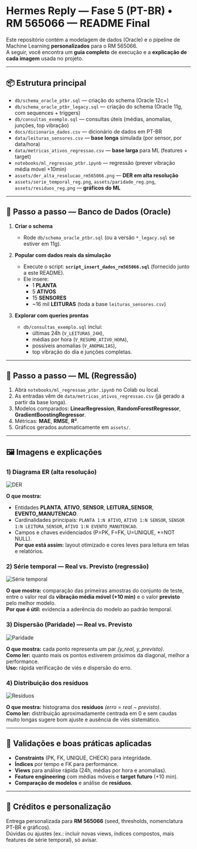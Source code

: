 # Hermes Reply — Fase 5 (PT-BR) • RM 565066 — README Final

Este repositório contém a modelagem de dados (Oracle) e o pipeline de Machine Learning **personalizados** para o RM 565066.  
A seguir, você encontra um **guia completo** de execução e a **explicação de cada imagem** usada no projeto.

---

## 📦 Estrutura principal
- `db/schema_oracle_ptbr.sql` — criação do schema (Oracle 12c+)
- `db/schema_oracle_ptbr_legacy.sql` — criação do schema (Oracle 11g, com sequences + triggers)
- `db/consultas_exemplo.sql` — consultas úteis (médias, anomalias, junções, top vibração)
- `docs/dicionario_dados.csv` — dicionário de dados em PT-BR
- `data/leituras_sensores.csv` — **base longa** simulada (por sensor, por data/hora)
- `data/metricas_ativos_regressao.csv` — **base larga** para ML (features + target)
- `notebooks/ml_regressao_ptbr.ipynb` — regressão (prever vibração média móvel +10min)
- `assets/der_alta_resolucao_rm565066.png` — **DER em alta resolução**
- `assets/serie_temporal_reg.png`, `assets/paridade_reg.png`, `assets/residuos_reg.png` — **gráficos do ML**

---

## 🧰 Passo a passo — Banco de Dados (Oracle)

1. **Criar o schema**  
   - Rode `db/schema_oracle_ptbr.sql` (ou a versão `*_legacy.sql` se estiver em 11g).

2. **Popular com dados reais da simulação**  
   - Execute o script: **`script_insert_dados_rm565066.sql`** (fornecido junto a este README).  
   - Ele insere:
     - 1 **PLANTA**
     - 5 **ATIVOS**
     - 15 **SENSORES**
     - ~16 mil **LEITURAS** (toda a base `leituras_sensores.csv`)

3. **Explorar com queries prontas**  
   - `db/consultas_exemplo.sql` inclui:
     - últimas 24h (`V_LEITURAS_24H`),
     - médias por hora (`V_RESUMO_ATIVO_HORA`),
     - possíveis anomalias (`V_ANOMALIAS`),
     - top vibração do dia e junções completas.

---

## 🤖 Passo a passo — ML (Regressão)
1. Abra `notebooks/ml_regressao_ptbr.ipynb` no Colab ou local.  
2. As entradas vêm de `data/metricas_ativos_regressao.csv` (já gerado a partir da base longa).  
3. Modelos comparados: **LinearRegression**, **RandomForestRegressor**, **GradientBoostingRegressor**.  
4. Métricas: **MAE**, **RMSE**, **R²**.  
5. Gráficos gerados automaticamente em `assets/`.

---

## 🖼️ Imagens e explicações

### 1) Diagrama ER (alta resolução)
![DER](assets/der_alta_resolucao_rm565066.png)

**O que mostra:**  
- Entidades **PLANTA**, **ATIVO**, **SENSOR**, **LEITURA_SENSOR**, **EVENTO_MANUTENCAO**.  
- Cardinalidades principais: `PLANTA 1:N ATIVO`, `ATIVO 1:N SENSOR`, `SENSOR 1:N LEITURA_SENSOR`, `ATIVO 1:N EVENTO_MANUTENCAO`.  
- Campos e chaves evidenciados (P=PK, F=FK, U=UNIQUE, *=NOT NULL).  
**Por que está assim:** layout otimizado e cores leves para leitura em telas e relatórios.

### 2) Série temporal — Real vs. Previsto (regressão)
![Série temporal](assets/serie_temporal_reg.png)

**O que mostra:** comparação das primeiras amostras do conjunto de teste, entre o valor real da **vibração média móvel (+10 min)** e o valor **previsto** pelo melhor modelo.  
**Por que é útil:** evidencia a aderência do modelo ao padrão temporal.

### 3) Dispersão (Paridade) — Real vs. Previsto
![Paridade](assets/paridade_reg.png)

**O que mostra:** cada ponto representa um par *(y_real, y_previsto)*.  
**Como ler:** quanto mais os pontos estiverem próximos da diagonal, melhor a performance.  
**Uso:** rápida verificação de viés e dispersão do erro.

### 4) Distribuição dos resíduos
![Resíduos](assets/residuos_reg.png)

**O que mostra:** histograma dos **resíduos** *(erro = real − previsto)*.  
**Como ler:** distribuição aproximadamente centrada em 0 e sem caudas muito longas sugere bom ajuste e ausência de viés sistemático.

---

## 🧪 Validações e boas práticas aplicadas
- **Constraints** (PK, FK, UNIQUE, CHECK) para integridade.  
- **Índices** por tempo e FK para performance.  
- **Views** para análise rápida (24h, médias por hora e anomalias).  
- **Feature engineering** com médias móveis e **target futuro** (+10 min).  
- **Comparação de modelos** e análise de **resíduos**.

---

## 📎 Créditos e personalização
Entrega personalizada para **RM 565066** (seed, thresholds, nomenclatura PT-BR e gráficos).  
Dúvidas ou ajustes (ex.: incluir novas views, índices compostos, mais features de série temporal), só avisar.

